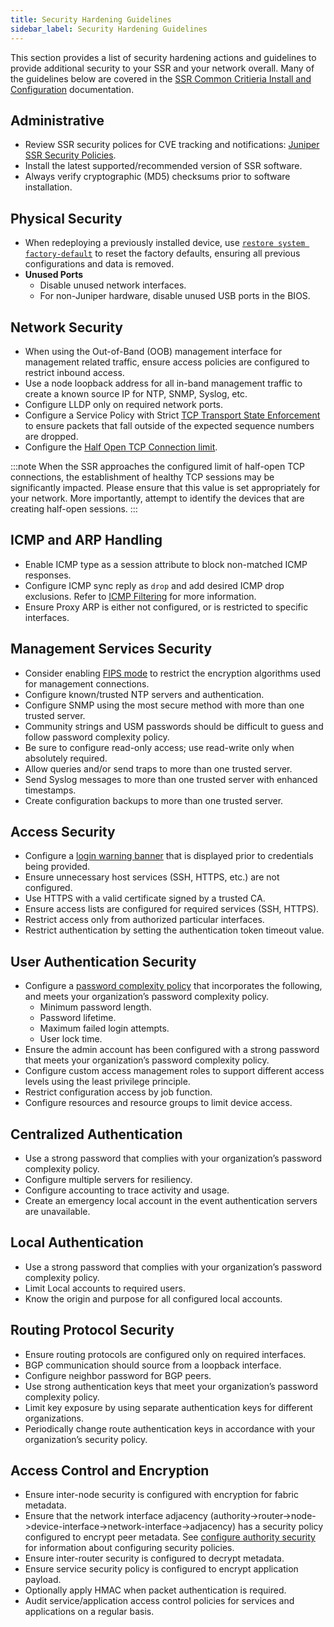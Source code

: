 ```yaml
---
title: Security Hardening Guidelines
sidebar_label: Security Hardening Guidelines
---
```


This section provides a list of security hardening actions and guidelines to provide additional security to your SSR and your network overall. Many of the guidelines below are covered in the [SSR Common Critieria Install and Configuration](cc_fips_titlepage.md) documentation. 

## Administrative

- Review SSR security polices for CVE tracking and notifications: [Juniper SSR Security Policies](about_security_policy.md#release).
- Install the latest supported/recommended version of SSR software.
- Always verify cryptographic (MD5) checksums prior to software installation.

## Physical Security
- When redeploying a previously installed device, use [`restore system factory-default`](cli_reference.md#restore-system-factory-default) to reset the factory defaults, ensuring all previous configurations and data is removed.
- **Unused Ports**
	- Disable unused network interfaces.
	- For non-Juniper hardware, disable unused USB ports in the BIOS.

## Network Security
- When using the Out-of-Band (OOB) management interface for management related traffic, ensure access policies are configured to restrict inbound access.
- Use a node loopback address for all in-band management traffic to create a known source IP for NTP, SNMP, Syslog, etc.
- Configure LLDP only on required network ports.
- Configure a Service Policy with Strict [TCP Transport State Enforcement](sec_firewall_filtering.md#transport-state-enforcement) to ensure packets that fall outside of the expected sequence numbers are dropped.
- Configure the [Half Open TCP Connection limit](sec_firewall_filtering.md#tcp-half-open-connection-limit).

:::note 
When the SSR approaches the configured limit of half-open TCP connections, the establishment of healthy TCP sessions may be significantly impacted. Please ensure that this value is set appropriately for your network. More importantly, attempt to identify the devices that are creating half-open sessions.
:::

## ICMP and ARP Handling
- Enable ICMP type as a session attribute to block non-matched ICMP responses.
- Configure ICMP sync reply as `drop` and add desired ICMP drop exclusions. Refer to [ICMP Filtering](sec_firewall_filtering.md#icmp) for more information.
- Ensure Proxy ARP is either not configured, or is restricted to specific interfaces.

## Management Services Security
- Consider enabling [FIPS mode](cc_fips_conductor_install.md#conductor-installation) to restrict the encryption algorithms used for management connections.
- Configure known/trusted NTP servers and authentication.
- Configure SNMP using the most secure method with more than one trusted server.
- Community strings and USM passwords should be difficult to guess and follow password complexity policy.
- Be sure to configure read-only access; use read-write only when absolutely required.
- Allow queries and/or send traps to more than one trusted server.
- Send Syslog messages to more than one trusted server with enhanced timestamps.
- Create configuration backups to more than one trusted server.

## Access Security
- Configure a [login warning banner](cc_fips_banners.md) that is displayed prior to credentials being provided.
- Ensure unnecessary host services (SSH, HTTPS, etc.) are not configured.
- Use HTTPS with a valid certificate signed by a trusted CA.
- Ensure access lists are configured for required services (SSH, HTTPS).
- Restrict access only from authorized particular interfaces.
- Restrict authentication by setting the authentication token timeout value.

## User Authentication Security
- Configure a [password complexity policy](config_command_guide.md/#configure-authority-password-policy) that incorporates the following, and meets your organization’s password complexity policy.
  - Minimum password length.
  - Password lifetime.
  - Maximum failed login attempts.
  - User lock time.
- Ensure the admin account has been configured with a strong password that meets your organization’s password complexity policy.
- Configure custom access management roles to support different access levels using the least privilege principle.
- Restrict configuration access by job function.
- Configure resources and resource groups to limit device access.

## Centralized Authentication
- Use a strong password that complies with your organization’s password complexity policy.
- Configure multiple servers for resiliency.
- Configure accounting to trace activity and usage.
- Create an emergency local account in the event authentication servers are unavailable.

## Local Authentication
- Use a strong password that complies with your organization’s password complexity policy.
- Limit Local accounts to required users.
- Know the origin and purpose for all configured local accounts.

## Routing Protocol Security
- Ensure routing protocols are configured only on required interfaces.
- BGP communication should source from a loopback interface.
- Configure neighbor password for BGP peers.
- Use strong authentication keys that meet your organization’s password complexity policy.
- Limit key exposure by using separate authentication keys for different organizations.
- Periodically change route authentication keys in accordance with your organization’s security policy.

## Access Control and Encryption
- Ensure inter-node security is configured with encryption for fabric metadata.
- Ensure that the network interface adjacency (authority->router->node->device-interface->network-interface->adjacency) has a security policy configured to encrypt peer metadata. See [configure authority security](config_command_guide.md#configure-authority-security) for information about configuring security policies.
- Ensure inter-router security is configured to decrypt metadata.
- Ensure service security policy is configured to encrypt application payload.
- Optionally apply HMAC when packet authentication is required.
- Audit service/application access control policies for services and applications on a regular basis.